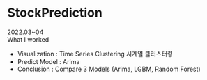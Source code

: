 # StockPrediction

2022.03~04      
What I worked 
- Visualization : Time Series Clustering 시계열 클러스터링
- Predict Model : Arima 
- Conclusion : Compare 3 Models (Arima, LGBM, Random Forest)
